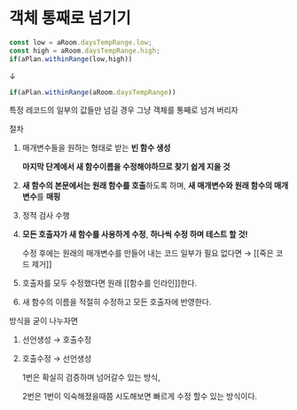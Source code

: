 # 객체 통째로 넘기기

```jsx
const low = aRoom.daysTempRange.low;
const high = aRoom.daysTempRange.high;
if(aPlan.withinRange(low,high))
```

↓

```jsx
if(aPlan.withinRange(aRoom.daysTempRange))
```

특정 레코드의 일부의 값들만 넘길 경우 그냥 객체를 통째로 넘겨 버리자

절차

1. 매개변수들을 원하는 형태로 받는 **빈 함수 생성**

    **마지막 단계에서 새 함수이름을 수정해야하므로 찾기 쉽게 지을 것**

2. **새 함수의 본문에서는 원래 함수를 호출**하도록 하며, **새 매개변수와 원래 함수의 매개변수**를 **매핑**
3. 정적 검사 수행
4. **모든 호출자가 새 함수를 사용하게 수정**, **하나씩 수정 하며 테스트 할 것!**

    수정 후에는 원래의 매개변수를 만들어 내는 코드 일부가 필요 없다면 → [[죽은 코드 제거]]

5. 호출자를 모두 수정했다면 원래 [[함수를 인라인]]한다.
6. 새 함수의 이름을 적절히 수정하고 모든 호출자에 반영한다.

방식을 굳이 나누자면

1. 선언생성 → 호출수정
2. 호출수정 → 선언생성

    1번은 확실히 검증하며 넘어갈수 있는 방식,

    2번은 1번이 익숙해졌을때쯤 시도해보면 빠르게 수정 할수 있는 방식이다.
